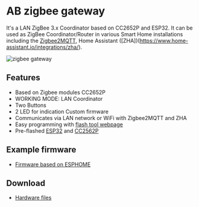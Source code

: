# AB zigbee gateway #

It's a LAN ZigBee 3.x Coordinator based on CC2652P and ESP32. It can be used as ZigBee Coordinator/Router in various Smart Home installations including the [Zigbee2MQTT](https://www.zigbee2mqtt.io/), Home Assistant ([ZHA])(https://www.home-assistant.io/integrations/zha/).

![zigbee gateway](https://i1.aprbrother.com/zigbee-gw.jpg-320.jpg)

## Features ##

* Based on Zigbee modules CC2652P
* WORKING MODE: LAN Coordinator
* Two Buttons
* 2 LED for indication Custom firmware
* Communicates via LAN network or WiFi with Zigbee2MQTT and ZHA
* Easy programming with [flash tool webpage](https://aprilbrother.github.io/esphome-zigbee-gateway/)
* Pre-flashed [ESP32][fw-zigbee] and [CC2562P](https://github.com/Koenkk/Z-Stack-firmware/tree/master/coordinator/Z-Stack_3.x.0/bin)

## Example firmware ##

* [Firmware based on ESPHOME][fw-zigbee]

## Download ##

* [Hardware files](https://github.com/AprilBrother/ab-hardware/tree/master/ab-zigbee-gateway)

[fw-zigbee]: https://github.com/AprilBrother/esphome-zigbee-gateway
